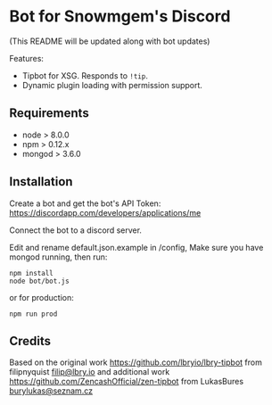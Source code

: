 # Bot for Snowmgem's Discord
(This README will be updated along with bot updates)

Features:

- Tipbot for XSG. Responds to `!tip`.
- Dynamic plugin loading with permission support.


## Requirements

- node > 8.0.0
- npm > 0.12.x
- mongod > 3.6.0


## Installation

Create a bot and get the bot's API Token: https://discordapp.com/developers/applications/me

Connect the bot to a discord server.

Edit and rename default.json.example in /config,
Make sure you have mongod running,
then run:
```
npm install
node bot/bot.js
```

or for production:
```
npm run prod
```


## Credits

Based on the original work https://github.com/lbryio/lbry-tipbot from filipnyquist <filip@lbry.io>
and additional work https://github.com/ZencashOfficial/zen-tipbot from LukasBures <burylukas@seznam.cz>

